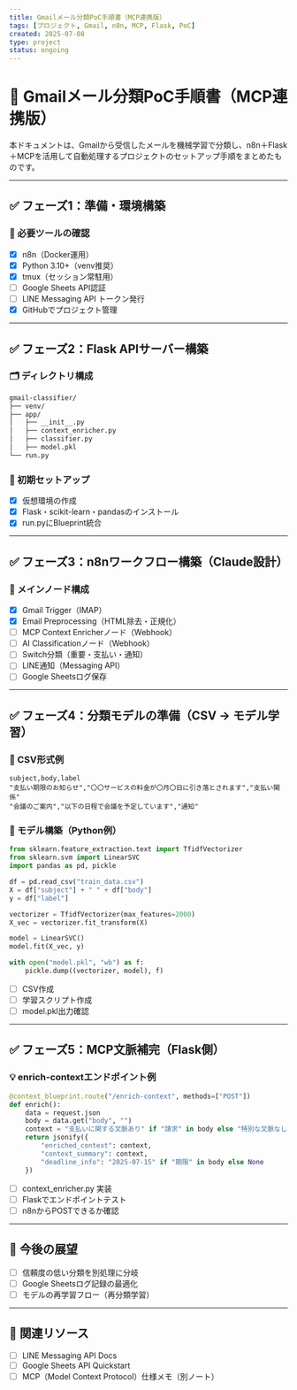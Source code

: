 ```yaml
---
title: Gmailメール分類PoC手順書（MCP連携版）
tags: [プロジェクト, Gmail, n8n, MCP, Flask, PoC]
created: 2025-07-08
type: project
status: ongoing
---
```



# 📌 Gmailメール分類PoC手順書（MCP連携版）

本ドキュメントは、Gmailから受信したメールを機械学習で分類し、n8n＋Flask＋MCPを活用して自動処理するプロジェクトのセットアップ手順をまとめたものです。

---

## ✅ フェーズ1：準備・環境構築

### 🔧 必要ツールの確認
- [x] n8n（Docker運用）
- [x] Python 3.10+（venv推奨）
- [x] tmux（セッション常駐用）
- [ ] Google Sheets API認証
- [ ] LINE Messaging API トークン発行
- [x] GitHubでプロジェクト管理

---

## ✅ フェーズ2：Flask APIサーバー構築

### 🗂 ディレクトリ構成
```bash
gmail-classifier/
├── venv/
├── app/
│   ├── __init__.py
│   ├── context_enricher.py
│   ├── classifier.py
│   ├── model.pkl
└── run.py
```

### 🚀 初期セットアップ
- [x] 仮想環境の作成
- [x] Flask・scikit-learn・pandasのインストール
- [x] run.pyにBlueprint統合

---

## ✅ フェーズ3：n8nワークフロー構築（Claude設計）

### 🔁 メインノード構成
- [x] Gmail Trigger（IMAP）
- [x] Email Preprocessing（HTML除去・正規化）
- [ ] MCP Context Enricherノード（Webhook）
- [ ] AI Classificationノード（Webhook）
- [ ] Switch分類（重要・支払い・通知）
- [ ] LINE通知（Messaging API）
- [ ] Google Sheetsログ保存

---

## ✅ フェーズ4：分類モデルの準備（CSV → モデル学習）

### 📄 CSV形式例
```csv
subject,body,label
"支払い期限のお知らせ","〇〇サービスの料金が〇月〇日に引き落とされます","支払い関係"
"会議のご案内","以下の日程で会議を予定しています","通知"
```

### 🤖 モデル構築（Python例）
```python
from sklearn.feature_extraction.text import TfidfVectorizer
from sklearn.svm import LinearSVC
import pandas as pd, pickle

df = pd.read_csv("train_data.csv")
X = df["subject"] + " " + df["body"]
y = df["label"]

vectorizer = TfidfVectorizer(max_features=2000)
X_vec = vectorizer.fit_transform(X)

model = LinearSVC()
model.fit(X_vec, y)

with open("model.pkl", "wb") as f:
    pickle.dump((vectorizer, model), f)
```
- [ ] CSV作成
- [ ] 学習スクリプト作成
- [ ] model.pkl出力確認

---

## ✅ フェーズ5：MCP文脈補完（Flask側）

### 💡 enrich-contextエンドポイント例
```python
@context_blueprint.route("/enrich-context", methods=["POST"])
def enrich():
    data = request.json
    body = data.get("body", "")
    context = "支払いに関する文脈あり" if "請求" in body else "特別な文脈なし"
    return jsonify({
        "enriched_context": context,
        "context_summary": context,
        "deadline_info": "2025-07-15" if "期限" in body else None
    })
```
- [ ] context_enricher.py 実装
- [ ] Flaskでエンドポイントテスト
- [ ] n8nからPOSTできるか確認

---

## 🧭 今後の展望

- [ ] 信頼度の低い分類を別処理に分岐
- [ ] Google Sheetsログ記録の最適化
- [ ] モデルの再学習フロー（再分類学習）

---

## 🔗 関連リソース

- [ ] LINE Messaging API Docs
- [ ] Google Sheets API Quickstart
- [ ] MCP（Model Context Protocol）仕様メモ（別ノート）
